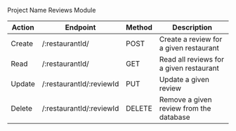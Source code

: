 Project Name
Reviews Module

| Action | Endpoint                 | Method | Description                             |
|--------|--------------------------|--------|-----------------------------------------|
| Create | /:restaurantId/          | POST   | Create a review for a given restaurant  |
| Read   | /:restaurantId/          | GET    | Read all reviews for a given restaurant |
| Update | /:restaurantId/:reviewId | PUT    | Update a given review                   |
| Delete | /:restaurantId/:reviewId | DELETE | Remove a given review from the database |